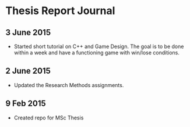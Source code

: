 Thesis Report Journal
=====================

3 June 2015
-----------
* Started short tutorial on C++ and Game Design. The goal is to be done within a
  week and have a functioning game with win/lose conditions.

2 June 2015
-----------
* Updated the Research Methods assignments.

9 Feb 2015
----------
* Created repo for MSc Thesis
